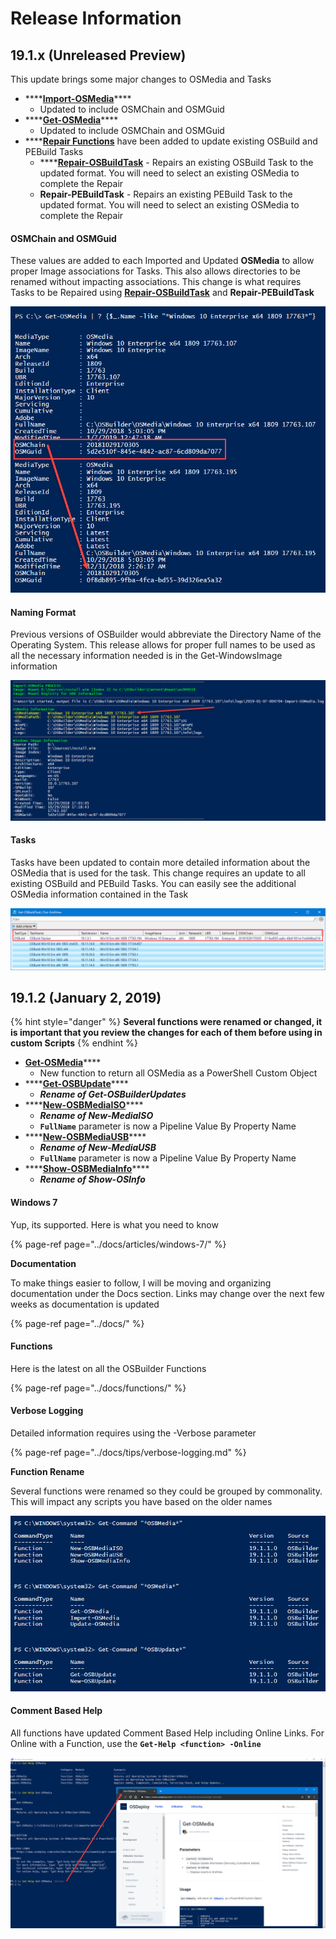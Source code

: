 # Release Information

## 19.1.x \(Unreleased Preview\)

This update brings some major changes to OSMedia and Tasks

* \*\*\*\*[**Import-OSMedia**](../docs/functions/osmedia/import-osmedia.md)\*\*\*\*
  * Updated to include OSMChain and OSMGuid
* \*\*\*\*[**Get-OSMedia**](../docs/functions/osmedia/get-osmedia.md)\*\*\*\*
  * Updated to include OSMChain and OSMGuid
* \*\*\*\*[**Repair Functions**](../docs/functions/maintenance/) have been added to update existing OSBuild and PEBuild Tasks
  * \*\*\*\*[**Repair-OSBuildTask**](../docs/functions/maintenance/repair-osbuildtask.md) - Repairs an existing OSBuild Task to the updated format.  You will need to select an existing OSMedia to complete the Repair
  * **Repair-PEBuildTask** - Repairs an existing PEBuild Task to the updated format.  You will need to select an existing OSMedia to complete the Repair

#### OSMChain and OSMGuid

These values are added to each Imported and Updated **OSMedia** to allow proper Image associations for Tasks.  This also allows directories to be renamed without impacting associations.  This change is what requires Tasks to be Repaired using [**Repair-OSBuildTask**](../docs/functions/maintenance/repair-osbuildtask.md) and **Repair-PEBuildTask**

![](../../.gitbook/assets/2019-01-07_0-57-08.png)

#### Naming Format

Previous versions of OSBuilder would abbreviate the Directory Name of the Operating System.  This release allows for proper full names to be used as all the necessary information needed is in the Get-WindowsImage information

![](../../.gitbook/assets/2019-01-07_0-49-02b.png)

#### Tasks

Tasks have been updated to contain more detailed information about the OSMedia that is used for the task.  This change requires an update to all existing OSBuild and PEBuild Tasks.  You can easily see the additional OSMedia information contained in the Task

![](../../.gitbook/assets/2019-01-06_23-39-58.png)

## 19.1.2 \(January 2, 2019\)

{% hint style="danger" %}
**Several functions were renamed or changed, it is important that you review the changes for each of them before using in custom Scripts**
{% endhint %}

* [**Get-OSMedia**](../docs/functions/osmedia/get-osmedia.md)\*\*\*\*
  * New function to return all OSMedia as a PowerShell Custom Object
* \*\*\*\*[**Get-OSBUpdate**](../docs/functions/osbupdate/get-osbupdate.md)\*\*\*\*
  * _**Rename of Get-OSBuilderUpdates**_
* \*\*\*\*[**New-OSBMediaISO**](../docs/functions/osbmedia/new-osbmediaiso.md)\*\*\*\*
  * _**Rename of New-MediaISO**_
  * **`FullName`** parameter is now a Pipeline Value By Property Name 
* \*\*\*\*[**New-OSBMediaUSB**](../docs/functions/osbmedia/new-osbmediausb.md)\*\*\*\*
  * _**Rename of New-MediaUSB**_
  * **`FullName`** parameter is now a Pipeline Value By Property Name
* \*\*\*\*[**Show-OSBMediaInfo**](../docs/functions/osbmedia/show-osbmediainfo.md)\*\*\*\*
  * _**Rename of Show-OSInfo**_

#### **Windows 7**

Yup, its supported.  Here is what you need to know

{% page-ref page="../docs/articles/windows-7/" %}

**Documentation**

To make things easier to follow, I will be moving and organizing documentation under the Docs section.  Links may change over the next few weeks as documentation is updated

{% page-ref page="../docs/" %}

#### Functions

Here is the latest on all the OSBuilder Functions

{% page-ref page="../docs/functions/" %}

#### Verbose Logging

Detailed information requires using the -Verbose parameter

{% page-ref page="../docs/tips/verbose-logging.md" %}

**Function Rename**

Several functions were renamed so they could be grouped by commonality.  This will impact any scripts you have based on the older names

![](../../.gitbook/assets/2019-01-01_10-19-31.png)

#### Comment Based Help

All functions have updated Comment Based Help including Online Links.  For Online with a Function, use the **`Get-Help <function> -Online`**

![](../../.gitbook/assets/2019-01-02_12-25-27.png)



